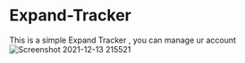 # Expand-Tracker

This is a simple Expand Tracker , you can manage ur account 
![Screenshot 2021-12-13 215521](https://user-images.githubusercontent.com/61544097/145867633-c8a3d0d5-f342-4f56-9993-a802bf49bb04.png)
